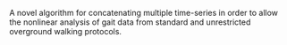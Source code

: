 A novel algorithm for concatenating multiple time-series in order to allow the nonlinear analysis of gait data from standard and unrestricted overground walking protocols.
